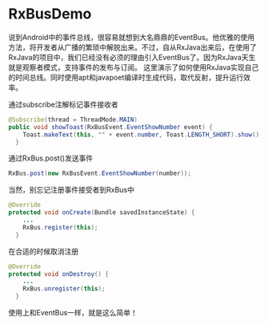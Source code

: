 # RxBusDemo
说到Android中的事件总线，很容易就想到大名鼎鼎的EventBus。他优雅的使用方法，将开发者从广播的繁琐中解脱出来。不过，自从RxJava出来后，在使用了RxJava的项目中，我们已经没有必须的理由引入EventBus了。因为RxJava天生就是观察者模式，支持事件的发布与订阅。
这里演示了如何使用RxJava实现自己的时间总线。同时使用apt和javapoet编译时生成代码，取代反射，提升运行效率。

通过subscribe注解标记事件接收者

``` java
@Subscribe(thread = ThreadMode.MAIN) 
public void showToast(RxBusEvent.EventShowNumber event) {
    Toast.makeText(this, "" + event.number, Toast.LENGTH_SHORT).show();
  }
```

通过RxBus.post()发送事件

``` java
RxBus.post(new RxBusEvent.EventShowNumber(number));
```

当然，别忘记注册事件接受者到RxBus中

``` java
@Override 
protected void onCreate(Bundle savedInstanceState) {
    ...
    RxBus.register(this);
  }
```

在合适的时候取消注册

``` java
@Override 
protected void onDestroy() {
    ...
    RxBus.unregister(this);
  }
```
使用上和EventBus一样，就是这么简单！

